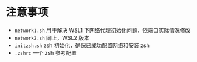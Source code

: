 # 注意事项

- `network1.sh` 用于解决 WSL1 下网络代理初始化问题，依端口实际情况修改
- `network2.sh` 同上，WSL2 版本
- `initzsh.sh` zsh 初始化，确保已成功配置网络和安装 zsh
- `.zshrc` 一个 zsh 参考配置
